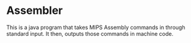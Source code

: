 # Assembler
This is a java program that takes MIPS Assembly commands in through standard input. It then, outputs those commands in machine code.
